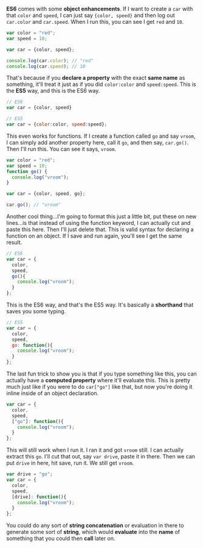**ES6** comes with some **object enhancements**. If I want to create a `car` with that `color` and `speed`, I can just say `{color, speed}` and then log out `car.color` and `car.speed`. When I run this, you can see I get `red` and `10`.
``` javascript
var color = "red";
var speed = 10;

var car = {color, speed};

console.log(car.color); // "red"
console.log(car.speed); // 10
```
That's because if you **declare a property** with the exact **same name** as something, it'll treat it just as if you did `color:color` and `speed:speed`. This is the **ES5** way, and this is the ES6 way.
``` javascript
// ES6
var car = {color, speed}

// ES5
var car = {color:color, speed:speed};
```
This even works for functions. If I create a function called `go` and say `vroom`, I can simply add another property here, call it `go`, and then say, `car.go()`. Then I'll run this. You can see it says, `vroom`.
``` javascript
var color = "red";
var speed = 10;
function go() {
  console.log("vroom");
}

var car = {color, speed, go};

car.go(); // "vroom"
```
Another cool thing...I'm going to format this just a little bit, put these on new lines...is that instead of using the function keyword, I can actually cut and paste this here. Then I'll just delete that. This is valid syntax for declaring a function on an object. If I save and run again, you'll see I get the same result. 
``` javascript
// ES6
var car = {
  color,
  speed,
  go(){
    console.log("vroom");
  }
};
```
This is the ES6 way, and that's the ES5 way. It's basically a **shorthand** that saves you some typing.
``` javascript
// ES5
var car = {
  color,
  speed,
  go: function(){
    console.log("vroom");
  }
};
```
The last fun trick to show you is that if you type something like this, you can actually have a **computed property** where it'll evaluate this. This is pretty much just like if you were to do `car["go"]` like that, but now you're doing it inline inside of an object declaration.
``` javascript
var car = {
  color,
  speed,
  ["go"]: function(){
    console.log("vroom");
  }
};
```
This will still work when I run it. I ran it and got `vroom` still. I can actually extract this `go`. I'll cut that out, say `var drive`, paste it in there. Then we can put `drive` in here, hit save, run it. We still get `vroom`.
``` javascript
var drive = "go";
var car = {
  color,
  speed,
  [drive]: function(){
    console.log("vroom");
  }
};
```
You could do any sort of **string concatenation** or evaluation in there to generate some sort of **string**, which would **evaluate** into the **name** of something that you could then **call** later on.